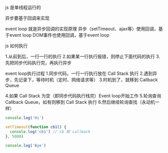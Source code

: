 
js 是单线程运行的

异步要基于回调来实现

event loop 就是异步回调的实现原理
异步（setTimeout、ajax等）使用回调，基于event loop
DOM事件也使用回调，基于event loop

js 如何执行

1.从前到后，一行一行的执行
2.如果某一行执行报错，则停止下面代码的执行
3.先把同步代码执行完，再执行异步


event loop执行过程
1.同步代码，一行一行执行放在 Call Stack 执行
2.遇到异步，先记录下，等待时机（定时、网络请求等）
3.时机到了，就移到 Callback Queue

4.如果 Call Stack 为空（即同步代码执行栈完）Event loop开始工作
5.轮询查询 Callback Queue，如有则移到 Call Stack 执行
6.然后继续轮询查找（永动机一样）

```js
console.log('Hi')

setTimeout(function cb1() {
  console.log('cb1') // cb 即 callback
}, 5000)

console.log('Bye')
```